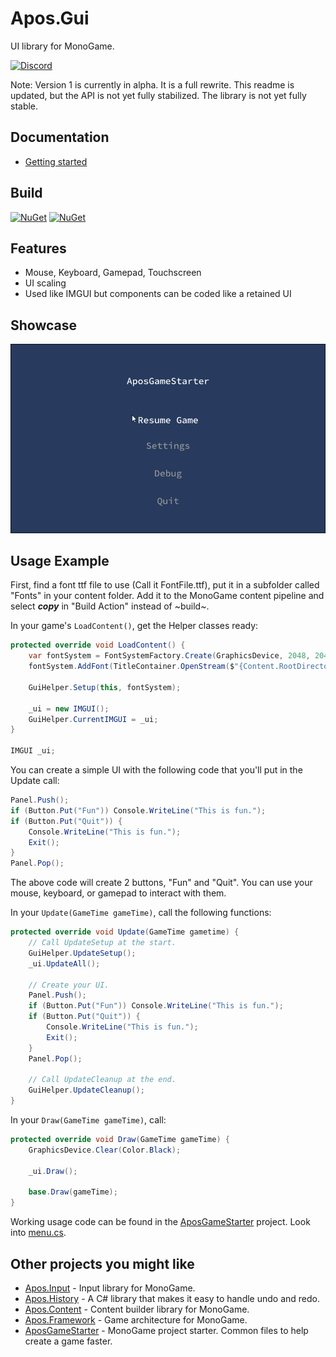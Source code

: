 # Apos.Gui
UI library for MonoGame.

[![Discord](https://img.shields.io/discord/355231098122272778.svg)](https://discord.gg/N9t26Uv)

Note: Version 1 is currently in alpha. It is a full rewrite. This readme is updated, but the API is not yet fully stabilized. The library is not yet fully stable.

## Documentation

* [Getting started](https://apostolique.github.io/Apos.Gui/getting-started/)

## Build

[![NuGet](https://img.shields.io/nuget/v/Apos.Gui.svg)](https://www.nuget.org/packages/Apos.Gui/) [![NuGet](https://img.shields.io/nuget/dt/Apos.Gui.svg)](https://www.nuget.org/packages/Apos.Gui/)

## Features

* Mouse, Keyboard, Gamepad, Touchscreen
* UI scaling
* Used like IMGUI but components can be coded like a retained UI

## Showcase

![Apos.GUI Showcase](Images/Showcase.gif)

## Usage Example

First, find a font ttf file to use (Call it FontFile.ttf), put it in a subfolder called "Fonts" in your content folder. Add it to the MonoGame content pipeline and select ***copy*** in "Build Action" instead of ~build~.

In your game's `LoadContent()`, get the Helper classes ready:

```csharp
protected override void LoadContent() {
    var fontSystem = FontSystemFactory.Create(GraphicsDevice, 2048, 2048);
    fontSystem.AddFont(TitleContainer.OpenStream($"{Content.RootDirectory}/FontFile.ttf"));

    GuiHelper.Setup(this, fontSystem);

    _ui = new IMGUI();
    GuiHelper.CurrentIMGUI = _ui;
}

IMGUI _ui;
```

You can create a simple UI with the following code that you'll put in the Update call:

```csharp
Panel.Push();
if (Button.Put("Fun")) Console.WriteLine("This is fun.");
if (Button.Put("Quit")) {
    Console.WriteLine("This is fun.");
    Exit();
}
Panel.Pop();
```

The above code will create 2 buttons, "Fun" and "Quit". You can use your mouse, keyboard, or gamepad to interact with them.

In your `Update(GameTime gameTime)`, call the following functions:

```csharp
protected override void Update(GameTime gametime) {
    // Call UpdateSetup at the start.
    GuiHelper.UpdateSetup();
    _ui.UpdateAll();

    // Create your UI.
    Panel.Push();
    if (Button.Put("Fun")) Console.WriteLine("This is fun.");
    if (Button.Put("Quit")) {
        Console.WriteLine("This is fun.");
        Exit();
    }
    Panel.Pop();

    // Call UpdateCleanup at the end.
    GuiHelper.UpdateCleanup();
}
```

In your `Draw(GameTime gameTime)`, call:

```csharp
protected override void Draw(GameTime gameTime) {
    GraphicsDevice.Clear(Color.Black);

    _ui.Draw();

    base.Draw(gameTime);
}
```

Working usage code can be found in the [AposGameStarter](https://github.com/Apostolique/AposGameStarter) project. Look into [menu.cs](https://github.com/Apostolique/AposGameStarter/blob/master/Game/Layer1/Menu.cs).

## Other projects you might like

* [Apos.Input](https://github.com/Apostolique/Apos.Input) - Input library for MonoGame.
* [Apos.History](https://github.com/Apostolique/Apos.History) - A C# library that makes it easy to handle undo and redo.
* [Apos.Content](https://github.com/Apostolique/Apos.Content) - Content builder library for MonoGame.
* [Apos.Framework](https://github.com/Apostolique/Apos.Framework) - Game architecture for MonoGame.
* [AposGameStarter](https://github.com/Apostolique/AposGameStarter) - MonoGame project starter. Common files to help create a game faster.
